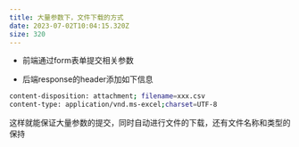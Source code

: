 ```yaml
---
title: 大量参数下，文件下载的方式
date: 2023-07-02T10:04:15.320Z
size: 320
---
```

- 前端通过form表单提交相关参数

- 后端response的header添加如下信息


```sh
content-disposition: attachment; filename=xxx.csv
content-type: application/vnd.ms-excel;charset=UTF-8
```

这样就能保证大量参数的提交，同时自动进行文件的下载，还有文件名称和类型的保持


